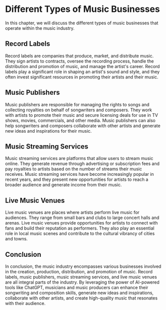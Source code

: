 Different Types of Music Businesses
========================================================================

In this chapter, we will discuss the different types of music businesses that operate within the music industry.

Record Labels
-------------

Record labels are companies that produce, market, and distribute music. They sign artists to contracts, oversee the recording process, handle the distribution and promotion of music, and manage the artist's career. Record labels play a significant role in shaping an artist's sound and style, and they often invest significant resources in promoting their artists and their music.

Music Publishers
----------------

Music publishers are responsible for managing the rights to songs and collecting royalties on behalf of songwriters and composers. They work with artists to promote their music and secure licensing deals for use in TV shows, movies, commercials, and other media. Music publishers can also help songwriters and composers collaborate with other artists and generate new ideas and inspirations for their music.

Music Streaming Services
------------------------

Music streaming services are platforms that allow users to stream music online. They generate revenue through advertising or subscription fees and pay royalties to artists based on the number of streams their music receives. Music streaming services have become increasingly popular in recent years, and they present new opportunities for artists to reach a broader audience and generate income from their music.

Live Music Venues
-----------------

Live music venues are places where artists perform live music for audiences. They range from small bars and clubs to large concert halls and arenas. Live music venues provide opportunities for artists to connect with fans and build their reputation as performers. They also play an essential role in local music scenes and contribute to the cultural vibrancy of cities and towns.

Conclusion
----------

In conclusion, the music industry encompasses various businesses involved in the creation, production, distribution, and promotion of music. Record labels, music publishers, music streaming services, and live music venues are all integral parts of the industry. By leveraging the power of AI-powered tools like ChatGPT, musicians and music producers can enhance their songwriting and composition skills, generate new ideas and inspirations, collaborate with other artists, and create high-quality music that resonates with their audience.
